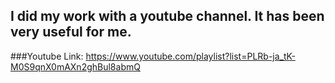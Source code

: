## I did my work with a youtube channel. It has been very useful for me. 
###Youtube Link: https://www.youtube.com/playlist?list=PLRb-ja_tK-M0S9qnX0mAXn2ghBul8abmQ
